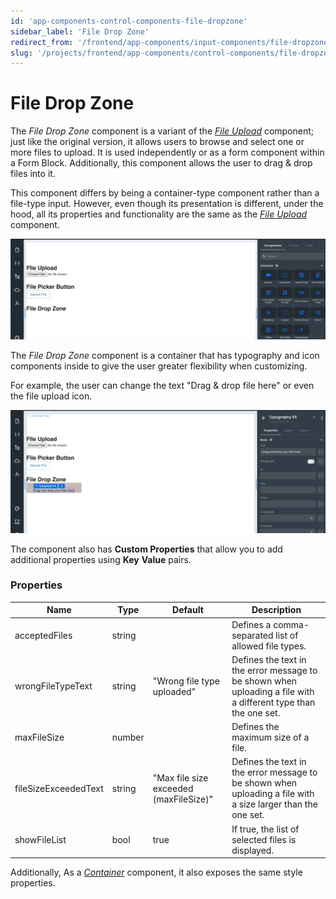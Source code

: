 ```yaml
---
id: 'app-components-control-components-file-dropzone'
sidebar_label: 'File Drop Zone'
redirect_from: '/frontend/app-components/input-components/file-dropzone'
slug: '/projects/frontend/app-components/control-components/file-dropzone'
---
```


# File Drop Zone

The _File Drop Zone_ component is a variant of the [_File Upload_](/projects/frontend/app-components/control-components/file-upload) component; just like the original version, it allows users to browse and select one or more files to upload. It is used independently or as a form component within a Form Block. Additionally, this component allows the user to drag & drop files into it.

This component differs by being a container-type component rather than a file-type input. However, even though its presentation is different, under the hood, all its properties and functionality are the same as the [_File Upload_](/projects/frontend/app-components/control-components/file-upload) component.

![File Dropzone](./_images/ab-component-dropzone.gif)

The _File Drop Zone_ component is a container that has typography and icon components inside to give the user greater flexibility when customizing.

For example, the user can change the text "Drag & drop file here" or even the file upload icon.

![File Picker Button](./_images/ab-component-dropzone-edit.gif)

The component also has **Custom Properties** that allow you to add additional properties using **Key** **Value** pairs.

### Properties

<table>
<thead>
<tr><th>Name</th><th>Type</th><th>Default</th><th>Description</th></tr>
</thead>
<tbody>
<tr><td>acceptedFiles</td><td>string</td><td></td><td>Defines a comma-separated list of allowed file types.</td></tr>
<tr><td>wrongFileTypeText</td><td>string</td><td>"Wrong file type uploaded"</td><td>Defines the text in the error message to be shown when uploading a file with a different type than the one set.</td></tr>
<tr><td>maxFileSize</td><td>number</td><td></td><td>Defines the maximum size of a file.</td></tr>
<tr><td>fileSizeExceededText</td><td>string</td><td>"Max file size exceeded (maxFileSize)"</td><td>Defines the text in the error message to be shown when uploading a file with a size larger than the one set.</td></tr>
<tr><td>showFileList</td><td>bool</td><td>true</td><td>If true, the list of selected files is displayed.</td></tr>
</tbody>
</table>

Additionally, As a [_Container_](/projects/frontend/app-components/layout-components/container) component, it also exposes the same style properties.


